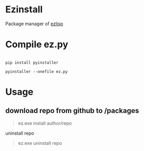# Ezinstall
Package manager of [ezlisp](https://github.com/chenbotao828/Ezlisp)

# Compile ez.py

```

pip install pyinstaller 

pyinstaller --onefile ez.py

```

# Usage

## download repo from github to /packages

> ez.exe install author/repo 

uninstall repo

> ez.exe uninstall repo
